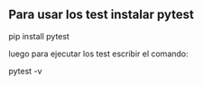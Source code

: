 ## Para usar los test instalar pytest
pip install pytest

luego para ejecutar los test escribir el comando:


pytest -v